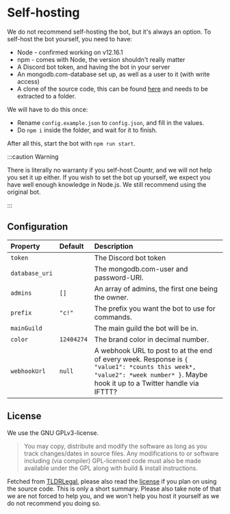 # Self-hosting

We do not recommend self-hosting the bot, but it's always an option. To self-host the bot yourself, you need to have:

* Node - confirmed working on v12.16.1
* npm - comes with Node, the version shouldn't really matter
* A Discord bot token, and having the bot in your server
* An mongodb.com-database set up, as well as a user to it (with write access)
* A clone of the source code, this can be found [here](https://github.com/countr/countr) and needs to be extracted to a folder.

We will have to do this once:

* Rename `config.example.json` to `config.json`, and fill in the values.
* Do `npm i` inside the folder, and wait for it to finish.

After all this, start the bot with `npm run start`.

:::caution Warning

There is literally no warranty if you self-host Countr, and we will not help you set it up either. If you wish to set the bot up yourself, we expect you have well enough knowledge in Node.js. We still recommend using the original bot.

:::

## Configuration

| Property       | Default    | Description |
|:---------------|:-----------|:------------|
| `token`        |            | The Discord bot token |
| `database_uri` |            | The mongodb.com-user and password-URI. | N/A |
| `admins`       | `[]`       | An array of admins, the first one being the owner. |
| `prefix`       | `"c!"`     | The prefix you want the bot to use for commands. |
| `mainGuild`    |            | The main guild the bot will be in. |
| `color`        | `12404274` | The brand color in decimal number. |
| `webhookUrl`      | `null`     | A webhook URL to post to at the end of every week. Response is `{ "value1": *counts this week*, "value2": *week number* }`. Maybe hook it up to a Twitter handle via IFTTT? |

## License

We use the GNU GPLv3-license.

> You may copy, distribute and modify the software as long as you track changes/dates in source files. Any modifications to or software including (via compiler) GPL-licensed code must also be made available under the GPL along with build & install instructions.

Fetched from [TLDRLegal](https://tldrlegal.com/license/gnu-general-public-license-v3-(gpl-3)), please also read the [license](https://github.com/countr/countr/blob/master/LICENSE) if you plan on using the source code. This is only a short summary. Please also take note of that we are not forced to help you, and we won't help you host it yourself as we do not recommend you doing so.

